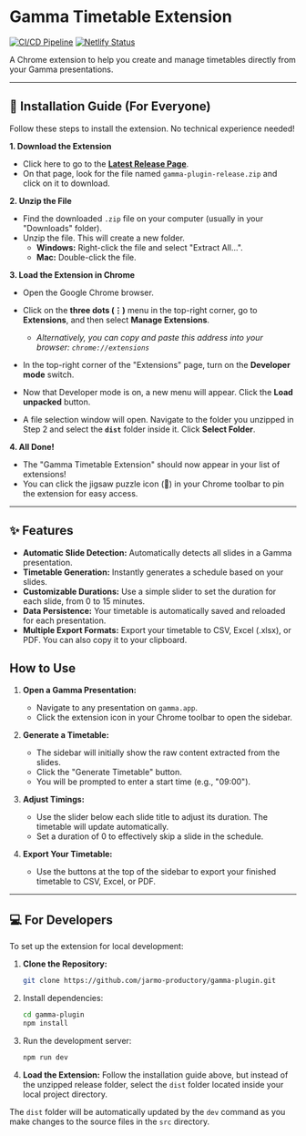 # Gamma Timetable Extension

[![CI/CD Pipeline](https://github.com/jarmo-productory/gamma-plugin/actions/workflows/ci.yml/badge.svg)](https://github.com/jarmo-productory/gamma-plugin/actions/workflows/ci.yml) [![Netlify Status](https://api.netlify.com/api/v1/badges/9652d33b-9bc4-4c79-8d8f-702cf4dbe787/deploy-status)](https://app.netlify.com/sites/productory-powerups/deploys)

A Chrome extension to help you create and manage timetables directly from your Gamma presentations.

---

## 🚀 Installation Guide (For Everyone)

Follow these steps to install the extension. No technical experience needed!

**1. Download the Extension**

- Click here to go to the **[Latest Release Page](https://github.com/jarmo-productory/gamma-plugin/releases/latest)**.
- On that page, look for the file named `gamma-plugin-release.zip` and click on it to download.

**2. Unzip the File**

- Find the downloaded `.zip` file on your computer (usually in your "Downloads" folder).
- Unzip the file. This will create a new folder.
  - **Windows:** Right-click the file and select "Extract All...".
  - **Mac:** Double-click the file.

**3. Load the Extension in Chrome**

- Open the Google Chrome browser.
- Click on the **three dots (⋮)** menu in the top-right corner, go to **Extensions**, and then select **Manage Extensions**.
  - _Alternatively, you can copy and paste this address into your browser: `chrome://extensions`_
- In the top-right corner of the "Extensions" page, turn on the **Developer mode** switch.

- Now that Developer mode is on, a new menu will appear. Click the **Load unpacked** button.

- A file selection window will open. Navigate to the folder you unzipped in Step 2 and select the **`dist`** folder inside it. Click **Select Folder**.

**4. All Done!**

- The "Gamma Timetable Extension" should now appear in your list of extensions!
- You can click the jigsaw puzzle icon (🧩) in your Chrome toolbar to pin the extension for easy access.

---

## ✨ Features

- **Automatic Slide Detection:** Automatically detects all slides in a Gamma presentation.
- **Timetable Generation:** Instantly generates a schedule based on your slides.
- **Customizable Durations:** Use a simple slider to set the duration for each slide, from 0 to 15 minutes.
- **Data Persistence:** Your timetable is automatically saved and reloaded for each presentation.
- **Multiple Export Formats:** Export your timetable to CSV, Excel (.xlsx), or PDF. You can also copy it to your clipboard.

## How to Use

1.  **Open a Gamma Presentation:**
    - Navigate to any presentation on `gamma.app`.
    - Click the extension icon in your Chrome toolbar to open the sidebar.

2.  **Generate a Timetable:**
    - The sidebar will initially show the raw content extracted from the slides.
    - Click the "Generate Timetable" button.
    - You will be prompted to enter a start time (e.g., "09:00").

3.  **Adjust Timings:**
    - Use the slider below each slide title to adjust its duration. The timetable will update automatically.
    - Set a duration of 0 to effectively skip a slide in the schedule.

4.  **Export Your Timetable:**
    - Use the buttons at the top of the sidebar to export your finished timetable to CSV, Excel, or PDF.

---

## 💻 For Developers

To set up the extension for local development:

1.  **Clone the Repository:**
    ```bash
    git clone https://github.com/jarmo-productory/gamma-plugin.git
    ```
2.  Install dependencies:
    ```bash
    cd gamma-plugin
    npm install
    ```
3.  Run the development server:
    ```bash
    npm run dev
    ```
4.  **Load the Extension:** Follow the installation guide above, but instead of the unzipped release folder, select the `dist` folder located inside your local project directory.

The `dist` folder will be automatically updated by the `dev` command as you make changes to the source files in the `src` directory.
